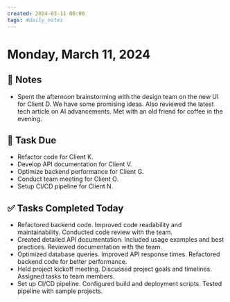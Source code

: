 ```yaml
---
created: 2024-03-11 00:00
tags: #daily_notes
---
```


# Monday, March 11, 2024

## 📓 Notes
- Spent the afternoon brainstorming with the design team on the new UI for Client D. We have some promising ideas. Also reviewed the latest tech article on AI advancements. Met with an old friend for coffee in the evening.

## 📅 Task Due
- Refactor code for Client K.
- Develop API documentation for Client V.
- Optimize backend performance for Client G.
- Conduct team meeting for Client O.
- Setup CI/CD pipeline for Client N.

## ✅ Tasks Completed Today
- Refactored backend code. Improved code readability and maintainability. Conducted code review with the team.
- Created detailed API documentation. Included usage examples and best practices. Reviewed documentation with the team.
- Optimized database queries. Improved API response times. Refactored backend code for better performance.
- Held project kickoff meeting. Discussed project goals and timelines. Assigned tasks to team members.
- Set up CI/CD pipeline. Configured build and deployment scripts. Tested pipeline with sample projects.